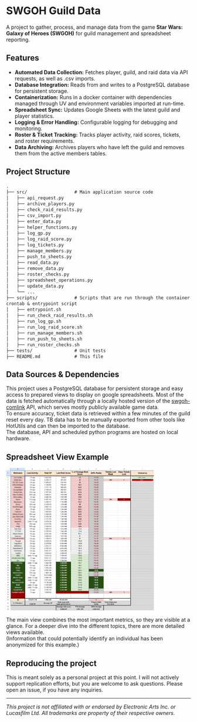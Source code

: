 # SWGOH Guild Data

A project to gather, process, and manage data from the game **Star Wars: Galaxy of Heroes (SWGOH)** for guild management and spreadsheet reporting.

## Features

- **Automated Data Collection:** Fetches player, guild, and raid data via API requests, as well as .csv imports.
- **Database Integration:** Reads from and writes to a PostgreSQL database for persistent storage.
- **Containerization:** Runs in a docker container with dependencies managed through UV and environment variables imported at run-time. 
- **Spreadsheet Sync:** Updates Google Sheets with the latest guild and player statistics.
- **Logging & Error Handling:** Configurable logging for debugging and monitoring.
- **Roster & Ticket Tracking:** Tracks player activity, raid scores, tickets, and roster requirements.
- **Data Archiving:** Archives players who have left the guild and removes them from the active members tables.

## Project Structure

```
.
├── src/                  # Main application source code
│   ├── api_request.py
│   ├── archive_players.py
│   ├── check_raid_results.py
│   ├── csv_import.py
│   ├── enter_data.py
│   ├── helper_functions.py
│   ├── log_gp.py
│   ├── log_raid_score.py
│   ├── log_tickets.py
│   ├── manage_members.py
│   ├── push_to_sheets.py
│   ├── read_data.py
│   ├── remove_data.py
│   ├── roster_checks.py
│   ├── spreadsheet_operations.py
│   ├── update_data.py
│   └── ...
├── scripts/              # Scripts that are run through the container crontab & entrypoint script
│   ├── entrypoint.sh
│   ├── run_check_raid_results.sh
│   ├── run_log_gp.sh
│   ├── run_log_raid_score.sh
│   ├── run_manage_members.sh
│   ├── run_push_to_sheets.sh
│   ├── run_roster_checks.sh
├── tests/                # Unit tests
├── README.md             # This file
```
## Data Sources & Dependencies

This project uses a PostgreSQL database for persistent storage and easy access to prepared views to display on google spreadsheets. Most of the data is fetched automatically through a locally hosted version of the [swgoh-comlink](https://github.com/swgoh-utils/swgoh-comlink) API, which serves mostly publicly available game data. <br>
To ensure accuracy, ticket data is retrieved within a few minutes of the guild reset every day. TB data has to be manually exported from other tools like HotUtils and can then be imported to the database.<br>
The database, API and scheduled python programs are hosted on local hardware. 

## Spreadsheet View Example

<img src="assets/spreadsheet_example.png" alt="An example of the main spreadsheet view" width="80%">

The main view combines the most important metrics, so they are visible at a glance. For a deeper dive into the different topics, there are more detailed views available. <br>
(Information that could potentially identify an individual has been anonymized for this example.)

## Reproducing the project

This is meant solely as a personal project at this point. I will not actively support replication efforts, but you are welcome to ask questions.
Please open an issue, if you have any inquiries. 


---

*This project is not affiliated with or endorsed by Electronic Arts Inc. or Lucasfilm Ltd. All trademarks are property of their respective owners.*
